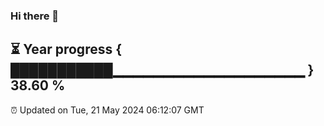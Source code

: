### Hi there 👋
⏳ Year progress { ███████████▁▁▁▁▁▁▁▁▁▁▁▁▁▁▁▁▁▁▁ } 38.60 %
---
⏰ Updated on Tue, 21 May 2024 06:12:07 GMT

